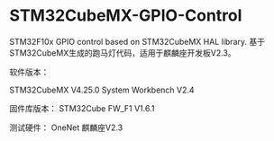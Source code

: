 # STM32CubeMX-GPIO-Control
STM32F10x GPIO control based on STM32CubeMX HAL library. 基于STM32CubeMX生成的跑马灯代码，适用于麒麟座开发板V2.3。

软件版本：

STM32CubeMX V4.25.0
System Workbench V2.4

固件库版本： 
STM32Cube FW_F1 V1.6.1

测试硬件： 
OneNet 麒麟座V2.3
